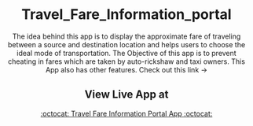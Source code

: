 
<div align="center">
  
# Travel_Fare_Information_portal
The idea behind this app is to display the approximate fare of traveling between a source and destination location and helps users to choose the ideal mode of transportation. 
The Objective of this app is to prevent cheating in fares which are taken by auto-rickshaw and taxi owners. 
This App also has other features. 
Check out this link ->


## View Live App at 

<a href="https://arokianivin09.github.io/Travel_Fare_Information_portal/" target="_blank" >:octocat: Travel Fare Information Portal App :octocat:</a> 

